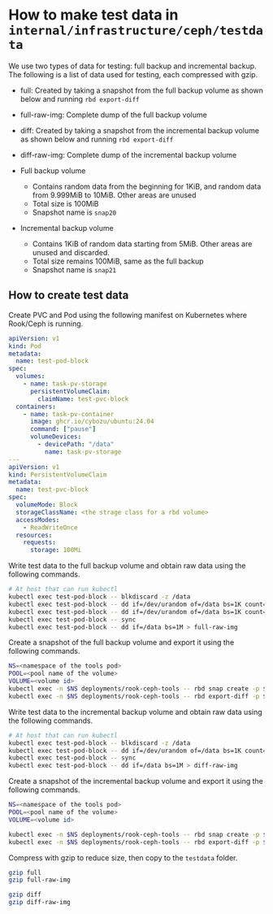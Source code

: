 # How to make test data in `internal/infrastructure/ceph/testdata`

We use two types of data for testing: full backup and incremental backup.
The following is a list of data used for testing, each compressed with gzip.
- full: Created by taking a snapshot from the full backup volume as shown below and running `rbd export-diff`
- full-raw-img: Complete dump of the full backup volume
- diff: Created by taking a snapshot from the incremental backup volume as shown below and running `rbd export-diff`
- diff-raw-img: Complete dump of the incremental backup volume

- Full backup volume
  - Contains random data from the beginning for 1KiB, and random data from 9.999MiB to 10MiB. Other areas are unused
  - Total size is 100MiB
  - Snapshot name is `snap20`
- Incremental backup volume
  - Contains 1KiB of random data starting from 5MiB. Other areas are unused and discarded.
  - Total size remains 100MiB, same as the full backup
  - Snapshot name is `snap21`

## How to create test data

Create PVC and Pod using the following manifest on Kubernetes where Rook/Ceph is running.
```yaml
apiVersion: v1
kind: Pod
metadata:
  name: test-pod-block
spec:
  volumes:
    - name: task-pv-storage
      persistentVolumeClaim:
        claimName: test-pvc-block
  containers:
    - name: task-pv-container
      image: ghcr.io/cybozu/ubuntu:24.04
      command: ["pause"]
      volumeDevices:
        - devicePath: "/data"
          name: task-pv-storage
---
apiVersion: v1
kind: PersistentVolumeClaim
metadata:
  name: test-pvc-block
spec:
  volumeMode: Block
  storageClassName: <the strage class for a rbd volume>
  accessModes:
    - ReadWriteOnce
  resources:
    requests:
      storage: 100Mi
```

Write test data to the full backup volume and obtain raw data using the following commands.
```sh
# At host that can run kubectl
kubectl exec test-pod-block -- blkdiscard -z /data
kubectl exec test-pod-block -- dd if=/dev/urandom of=/data bs=1K count=1
kubectl exec test-pod-block -- dd if=/dev/urandom of=/data bs=1K count=1 seek=10239
kubectl exec test-pod-block -- sync
kubectl exec test-pod-block -- dd if=/data bs=1M > full-raw-img
```

Create a snapshot of the full backup volume and export it using the following commands.
```sh
NS=<namespace of the tools pod>
POOL=<pool name of the volume>
VOLUME=<volume id>
kubectl exec -n $NS deployments/rook-ceph-tools -- rbd snap create -p $POOL $VOLUME@snap20
kubectl exec -n $NS deployments/rook-ceph-tools -- rbd export-diff -p $POOL $VOLUME@snap20 - > full
```

Write test data to the incremental backup volume and obtain raw data using the following commands.
```sh
# At host that can run kubectl
kubectl exec test-pod-block -- blkdiscard -z /data
kubectl exec test-pod-block -- dd if=/dev/urandom of=/data bs=1K count=1 seek=5120
kubectl exec test-pod-block -- sync
kubectl exec test-pod-block -- dd if=/data bs=1M > diff-raw-img
```

Create a snapshot of the incremental backup volume and export it using the following commands.
```sh
NS=<namespace of the tools pod>
POOL=<pool name of the volume>
VOLUME=<volume id>

kubectl exec -n $NS deployments/rook-ceph-tools -- rbd snap create -p $POOL $VOLUME@snap21
kubectl exec -n $NS deployments/rook-ceph-tools -- rbd export-diff -p $POOL --from-snap snap20 $VOLUME@snap21 - > diff
```

Compress with gzip to reduce size, then copy to the `testdata` folder.
```sh
gzip full
gzip full-raw-img

gzip diff
gzip diff-raw-img
```
